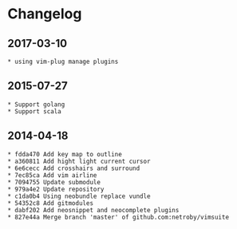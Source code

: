 # Changelog

## 2017-03-10

    * using vim-plug manage plugins

## 2015-07-27
    * Support golang 
    * Support scala

## 2014-04-18
    * fdda470 Add key map to outline
    * a360811 Add hight light current cursor
    * 6e6cecc Add crosshairs and surround
    * 7ec85ca Add vim airline
    * 7094755 Update submodule
    * 979a4e2 Update repository
    * c1da0b4 Using neobundle replace vundle
    * 54352c8 Add gitmodules
    * dabf202 Add neosnippet and neocomplete plugins
    * 827e44a Merge branch 'master' of github.com:netroby/vimsuite
